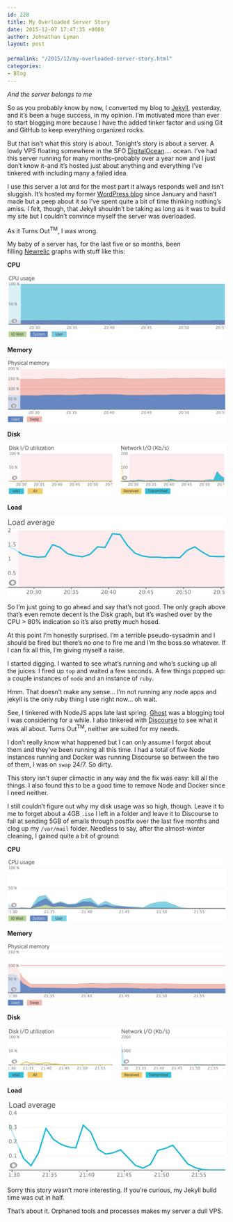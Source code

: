 ```yaml
---
id: 228
title: My Overloaded Server Story
date: 2015-12-07 17:47:35 +0000
author: Johnathan Lyman
layout: post

permalink: "/2015/12/my-overloaded-server-story.html"
categories:
- Blog
---
```

<div class="kg-card-markdown"><p><em>And the server belongs to me</em></p><p>So as you probably know by now, I converted my blog to <a href="http://jekyllrb.org/">Jekyll</a>, yesterday, and it’s been a huge success, in my opinion. I’m motivated more than ever to start blogging more because I have the added tinker factor and using Git and GitHub to keep everything organized rocks.</p><p>But that isn’t what this story is about. Tonight’s story is about a server. A lowly VPS floating somewhere in the SFO <a href="http://digitalocean.com/">DigitalOcean</a>…. ocean. I’ve had this server running for many months–probably over a year now and I just don’t know it–and it’s hosted just about anything and everything I’ve tinkered with including many a failed idea.</p><p>I use this server a lot and for the most part it always responds well and isn’t sluggish. It’s hosted my former <a href="https://johnathan.org/">WordPress blog</a> since January and hasn’t made but a peep about it so I’ve spent quite a bit of time thinking nothing’s amiss. I felt, though, that Jekyll shouldn’t be taking as long as it was to build my site but I couldn’t convince myself the server was overloaded.</p><p>As it Turns Out<sup>TM</sup>, I was wrong.</p><p>My baby of a server has, for the last five or so months, been filling <a href="http://newrelic.com/">Newrelic</a> graphs with stuff like this:</p><p><strong>CPU</strong></p><p><img src="/assets/images/2015/12/loaded_server_before_cpu.png?resize=525%2C153" alt="loaded_server_before_cpu"></img></p><p></p><p><strong>Memory</strong></p><p><img src="/assets/images/2015/12/loaded_server_before_mem.png?resize=525%2C152" alt="loaded_server_before_mem"></img></p><p></p><p><strong>Disk</strong></p><p><img src="/assets/images/2015/12/loaded_server_before_disk.png?resize=525%2C125" alt="loaded_server_before_disk"></img></p><p></p><p><strong>Load</strong></p><p><img src="/assets/images/2015/12/loaded_server_before_load.png?resize=525%2C189" alt="loaded_server_before_load"></img></p><p></p><p>So I’m just going to go ahead and say that’s not good. The only graph above that’s even remote decent is the Disk graph, but it’s washed over by the CPU &gt; 80% indication so it’s also pretty much hosed.</p><p>At this point I’m honestly surprised. I’m a terrible pseudo-sysadmin and I should be fired but there’s no one to fire me and I’m the boss so whatever. If I can fix all this, I’m giving myself a raise.</p><p>I started digging. I wanted to see what’s running and who’s sucking up all the juices. I fired up <code>top</code> and waited a few seconds. A few things popped up: a couple instances of <code>node</code> and an instance of <code>ruby</code>.</p><p>Hmm. That doesn’t make any sense… I’m not running any node apps and jekyll is the only ruby thing I use right now… oh wait.</p><p>See, I tinkered with NodeJS apps late last spring. <a href="http://ghost.org/">Ghost</a> was a blogging tool I was considering for a while. I also tinkered with <a href="http://discourse.org/">Discourse</a> to see what it was all about. Turns Out<sup>TM</sup>, neither are suited for my needs.</p><p>I don’t really know what happened but I can only assume I forgot about them and they’ve been running all this time. I had a total of five Node instances running and Docker was running Discourse so between the two of them, I was on <code>swap</code> 24/7. So dirty.</p><p>This story isn’t super climactic in any way and the fix was easy: kill all the things. I also found this to be a good time to remove Node and Docker since I need neither.</p><p>I still couldn’t figure out why my disk usage was so high, though. Leave it to me to forget about a 4GB <code>.iso</code> I left in a folder and leave it to Discourse to fail at sending 5GB of emails through postfix over the last five months and clog up my <code>/var/mail</code> folder. Needless to say, after the almost-winter cleaning, I gained quite a bit of ground:</p><p><strong>CPU</strong></p><p><img src="/assets/images/2015/12/loaded_server_after_cpu.png?resize=525%2C151" alt="loaded_server_after_cpu"></img></p><p><strong>Memory</strong></p><p><img src="/assets/images/2015/12/loaded_server_after_mem.png?resize=525%2C151" alt="loaded_server_after_mem"></img></p><p><strong>Disk</strong></p><p><img src="/assets/images/2015/12/loaded_server_after_disk.png?resize=525%2C125" alt="loaded_server_after_disk"></img></p><p><strong>Load</strong></p><p><img src="/assets/images/2015/12/loaded_server_after_load.png?resize=525%2C189" alt="loaded_server_after_load"></img></p><p>Sorry this story wasn’t more interesting. If you’re curious, my Jekyll build time was cut in half.</p><p>That’s about it. Orphaned tools and processes makes my server a dull VPS.</p></div>